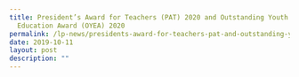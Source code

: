 ```yaml
---
title: President’s Award for Teachers (PAT) 2020 and Outstanding Youth in
  Education Award (OYEA) 2020
permalink: /lp-news/presidents-award-for-teachers-pat-and-outstanding-youth-in-education-award-oyea-2020/
date: 2019-10-11
layout: post
description: ""
---
```

